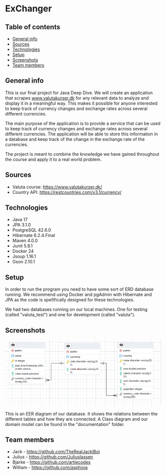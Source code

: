 
# ExChanger

## Table of contents
* [General info](#general-info)
* [Sources](#sources)
* [Technologies](#technologies)
* [Setup](#setup)
* [Screenshots](#screenshots)
* [Team members](#team-members)

## General info
This is our final project for Java Deep Dive. We will create an application that 
scrapes www.valutakurser.dk for any relevant data to analyze and display it in a meaningful way.
This makes it possible for anyone interested to keep track of currency changes and exchange rates across several
different currencies.

The main purpose of the application is to provide a service that can be used to keep track of currency changes and
exchange rates across several different currencies. The application will be able to store this information in a database
and keep track of the change in the exchange rate of the currencies.

The project is meant to combine the knowledge we have gained throughout the course and apply it to a real world problem.


## Sources
- Valuta course: https://www.valutakurser.dk/
- Country API: https://restcountries.com/v3.1/currency/

## Technologies

- Java 17
- JPA 3.1.0
- PostgreSQL 42.6.0
- Hibernate 6.2.4.Final
- Maven 4.0.0
- Junit 5.8.1
- Docker 24
- Jsoup 1.16.1
- Gson 2.10.1

## Setup

In order to run the program you need to have some sort of ERD database running.
We recommend using Docker and pgAdmin with Hibernate and JPA as the code is spefifically
designed for these technologies.

We had two databases running on our local machines.
One for testing (called "valuta_test") and one for development (called "valuta").

## Screenshots

![](Documentation/EER-Diagram.png)

This is an EER diagram of our database. It shows the relations between the different tables and how they are connected.
A Class diagram and our domain model can be found in the "documentation" folder.


## Team members
- Jack - https://github.com/TheRealJackiBoi
- Julius - https://github.com/Juliuslassen
- Bjarke - https://github.com/artiecodes
- William - https://github.com/asphixia


